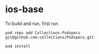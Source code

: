 ios-base
========

To build and run, first run

`pod repo add Collections-Podspecs git@github.com:collections/Podspecs.git`

`pod install`
